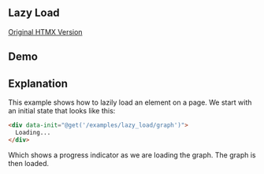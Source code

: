 ## Lazy Load

[Original HTMX Version](https://htmx.org/examples/lazy-load/)

## Demo

<div id="lazy_load" data-init="@get('/examples/lazy_load/data')">
</div>

## Explanation

This example shows how to lazily load an element on a page. We start with an initial state that looks like this:

```html
<div data-init="@get('/examples/lazy_load/graph')">
  Loading...
</div>
```

Which shows a progress indicator as we are loading the graph. The graph is then loaded.